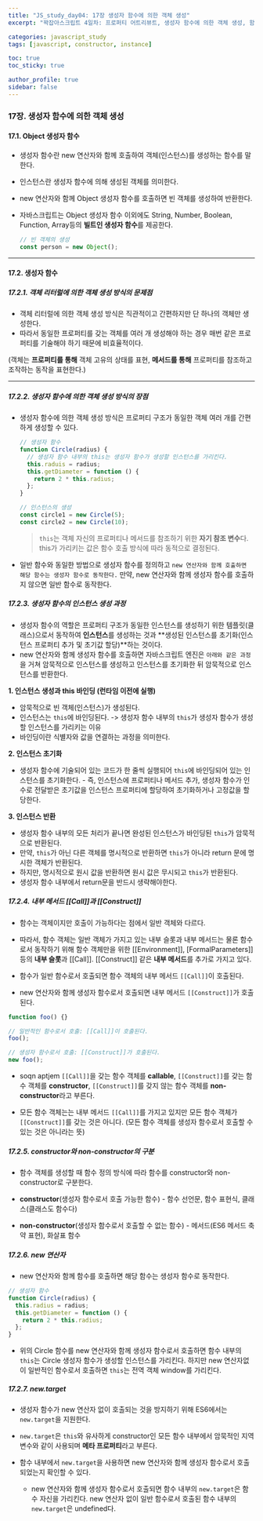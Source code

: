 ```yaml
---
title: "JS_study_day04: 17장 생성자 함수에 의한 객체 생성"
excerpt: "꽉잡아스크립트 4일차: 프로퍼티 어트리뷰트, 생성자 함수에 의한 객체 생성, 함수와 일급 객체, 프로토타입"

categories: javascript_study
tags: [javascript, constructor, instance]

toc: true
toc_sticky: true

author_profile: true
sidebar: false
---
```


### 17장. 생성자 함수에 의한 객체 생성

#### 17.1. Object 생성자 함수

- 생성자 함수란 new 연산자와 함께 호출하여 객체(인스턴스)를 생성하는 함수를 말한다.
- 인스턴스란 생성자 함수에 의해 생성된 객체를 의미한다.
- new 연산자와 함께 Object 생성자 함수를 호출하면 빈 객체를 생성하여 반환한다.
- 자바스크립트는 Object 생성자 함수 이외에도 String, Number, Boolean, Function, Array등의 **빌트인 생성자 함수**를 제공한다.

  ```javascript
  // 빈 객체의 생성
  const person = new Object();
  ```

---

#### 17.2. 생성자 함수

##### 17.2.1. 객체 리터럴에 의한 객체 생성 방식의 문제점

- 객체 리터럴에 의한 객체 생성 방식은 직관적이고 간편하지만 단 하나의 객체만 생성한다.
- 따라서 동일한 프로퍼티를 갖는 객체를 여러 개 생성해야 하는 경우 매번 같은 프로퍼티를 기술해야 하기 때문에 비효율적이다.
  <br>

(객체는 **프로퍼티를 통해** 객체 고유의 상태를 표현, **메서드를 통해** 프로퍼티를 참조하고 조작하는 동작을 표현한다.)

---

##### 17.2.2. 생성자 함수에 의한 객체 생성 방식의 장점

- 생성자 함수에 의한 객체 생성 방식은 프로퍼티 구조가 동일한 객체 여러 개를 간편하게 생성할 수 있다.

  ```javascript
  // 생성자 함수
  function Circle(radius) {
    // 생성자 함수 내부의 this는 생성자 함수가 생성할 인스턴스를 가리킨다.
    this.raduis = radius;
    this.getDiameter = function () {
      return 2 * this.radius;
    };
  }

  // 인스턴스의 생성
  const circle1 = new Circle(5);
  const circle2 = new Circle(10);
  ```

  > `this`는 객체 자신의 프로퍼티나 메서드를 참조하기 위한 **자기 참조 변수**다. this가 가리키는 값은 함수 호출 방식에 따라 동적으로 결정된다.

- 일반 함수와 동일한 방법으로 생성자 함수를 정의하고 `new 연산자와 함께 호출하면 해당 함수는 생성자 함수로 동작한다.` 만약, new 연산자와 함께 생성자 함수를 호출하지 않으면 일반 함수로 동작한다.

##### 17.2.3. 생성자 함수의 인스턴스 생성 과정

- 생성자 함수의 역할은 프로퍼티 구조가 동일한 인스턴스를 생성하기 위한 템플릿(클래스)으로서 동작하여 **인스턴스**를 생성하는 것과 **생성된 인스턴스를 초기화(인스턴스 프로퍼티 추가 및 초기값 할당)**하는 것이다.
- new 연산자와 함께 생성자 함수를 호출하면 자바스크립트 엔진은 `아래와 같은 과정`을 거쳐 암묵적으로 인스턴스를 생성하고 인스턴스를 초기화한 뒤 암묵적으로 인스턴스를 반환한다.

**1. 인스턴스 생성과 this 바인딩 (런타임 이전에 실행)**

- 암묵적으로 빈 객체(인스턴스)가 생성된다.
- 인스턴스는 `this`에 바인딩된다. -> 생성자 함수 내부의 `this`가 생성자 함수가 생성할 인스턴스를 가리키는 이유
- 바인딩이란 식별자와 값을 연결하는 과정을 의미한다.
  <br>

**2. 인스턴스 초기화**

- 생성자 함수에 기술되어 있는 코드가 한 줄씩 실행되어 `this`에 바인딩되어 있는 인스턴스를 초기화한다. - 즉, 인스턴스에 프로퍼티나 메서드 추가, 생성자 함수가 인수로 전달받은 초기값을 인스턴스 프로퍼티에 할당하여 초기화하거나 고정값을 할당한다.
  <br>

**3. 인스턴스 반환**

- 생성자 함수 내부의 모든 처리가 끝나면 완성된 인스턴스가 바인딩된 `this`가 암묵적으로 반환된다.
- 만약, `this`가 아닌 다른 객체를 명시적으로 반환하면 `this`가 아니라 return 문에 명시한 객체가 반환된다.
- 하지만, 명시적으로 원시 값을 반환하면 원시 값은 무시되고 `this`가 반환된다.
- 생성자 함수 내부에서 return문을 반드시 생략해야한다.

##### 17.2.4. 내부 메서드 [[Call]]과 [[Construct]]

- 함수는 객체이지만 호출이 가능하다는 점에서 일반 객체와 다르다.

- 따라서, 함수 객체는 일반 객체가 가지고 있는 내부 슬롯과 내부 메서드는 물론 함수로서 동작하기 위해 함수 객체만을 위한 [[Environment]], [FormalParameters]]등의 **내부 슬롯**과 [[Call]]. [[Construct]] 같은 **내부 메서드**를 추가로 가지고 있다.

- 함수가 일반 함수로서 호출되면 함수 객체의 내부 메서드 `[[Call]]`이 호출된다.

- new 연산자와 함께 생성자 함수로서 호출되면 내부 메서드 `[[Construct]]`가 호출된다.

```javascript
function foo() {}

// 일반적인 함수로서 호출: [[Call]]이 호출된다.
foo();

// 생성자 함수로서 호출: [[Construct]]가 호출된다.
new foo();
```

- soqn aptjem `[[Call]]`을 갖는 함수 객체를 **callable**, `[[Construct]]`를 갖는 함수 객체를 **constructor**, `[[Construct]]`를 갖지 않는 함수 객체를 **non-constructor**라고 부른다.

- 모든 함수 객체는는 내부 메서드 `[[Call]]`를 가지고 있지만 모든 함수 객체가 `[[Construct]]`를 갖는 것은 아니다. (모든 함수 객체를 생성자 함수로서 호출할 수 있는 것은 아니라는 뜻)

##### 17.2.5. constructor와 non-constructor의 구분

- 함수 객체를 생성할 때 함수 정의 방식에 따라 함수를 constructor와 non-constructor로 구분한다.

- **constructor**(생성자 함수로서 호출 가능한 함수) - 함수 선언문, 함수 표현식, 클래스(클래스도 함수다)

- **non-constructor**(생성자 함수로서 호출할 수 없는 함수) - 메서드(ES6 메서드 축약 표현), 화살표 함수

##### 17.2.6. new 연산자

- new 연산자와 함께 함수를 호출하면 해당 함수는 생성자 함수로 동작한다.

```javascript
// 생성자 함수
function Circle(radius) {
  this.radius = radius;
  this.getDiameter = function () {
    return 2 * this.radius;
  };
}
```

- 위의 Circle 함수를 new 연산자와 함께 생성자 함수로서 호출하면 함수 내부의 `this`는 Circle 생성자 함수가 생성할 인스턴스를 가리킨다. 하지만 new 연산자없이 일반적인 함수로서 호출하면 `this`는 전역 객체 window를 가리킨다.

##### 17.2.7. new.target

- 생성자 함수가 new 연산자 없이 호출되는 것을 방지하기 위해 ES6에서는 `new.target`을 지원한다.

- `new.target`은 `this`와 유사하게 constructor인 모든 함수 내부에서 암묵적인 지역 변수와 같이 사용되며 **메타 프로퍼티**라고 부른다.

- 함수 내부에서 `new.target`을 사용하면 new 연산자와 함께 생성자 함수로서 호출되었는지 확인할 수 있다.
  - new 연산자와 함께 생성자 함수로서 호출되면 함수 내부의 `new.target`은 함수 자신을 가리킨다. new 연산자 없이 일반 함수로서 호출된 함수 내부의 `new.target`은 undefined다.
